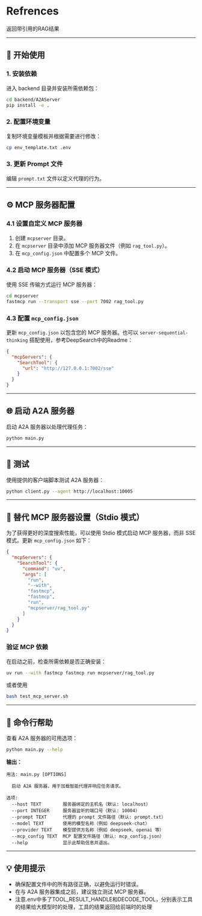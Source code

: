 # Refrences
返回带引用的RAG结果

---

## 🚀 开始使用

### 1. 安装依赖
进入 backend 目录并安装所需依赖包：
```bash
cd backend/A2AServer
pip install -e .
```

### 2. 配置环境变量
复制环境变量模板并根据需要进行修改：
```bash
cp env_template.txt .env
```

### 3. 更新 Prompt 文件
编辑 `prompt.txt` 文件以定义代理的行为。

---

## ⚙️ MCP 服务器配置

### 4.1 设置自定义 MCP 服务器
1. 创建 `mcpserver` 目录。
2. 在 `mcpserver` 目录中添加 MCP 服务器文件（例如 `rag_tool.py`）。
3. 在 `mcp_config.json` 中配置多个 MCP 文件。

### 4.2 启动 MCP 服务器（SSE 模式）
使用 SSE 传输方式运行 MCP 服务器：
```bash
cd mcpserver
fastmcp run --transport sse --port 7002 rag_tool.py
```

### 4.3 配置 `mcp_config.json`
更新 `mcp_config.json` 以包含您的 MCP 服务器。也可以 `server-sequential-thinking` 搭配使用，参考DeepSearch中的Readme：
```json
{
  "mcpServers": {
    "SearchTool": {
      "url": "http://127.0.0.1:7002/sse"
    }
  }
}
```

---

## 🌐 启动 A2A 服务器
启动 A2A 服务器以处理代理任务：
```bash
python main.py
```

---

## 🧪 测试
使用提供的客户端脚本测试 A2A 服务器：
```bash
python client.py --agent http://localhost:10005
```

---

## 🔧 替代 MCP 服务器设置（Stdio 模式）
为了获得更好的深度搜索性能，可以使用 Stdio 模式启动 MCP 服务器，而非 SSE 模式。更新 `mcp_config.json` 如下：
```json
{
  "mcpServers": {
    "SearchTool": {
      "command": "uv",
      "args": [
        "run",
        "--with",
        "fastmcp",
        "fastmcp",
        "run",
        "mcpserver/rag_tool.py"
      ]
    }
  }
}
```

### 验证 MCP 依赖
在启动之前，检查所需依赖是否正确安装：
```bash
uv run --with fastmcp fastmcp run mcpserver/rag_tool.py
```
或者使用
```bash
bash test_mcp_server.sh
```

---

## 📖 命令行帮助
查看 A2A 服务器的可用选项：
```bash
python main.py --help
```

**输出：**
```
用法: main.py [OPTIONS]

  启动 A2A 服务器，用于加载智能代理并响应任务请求。

选项:
  --host TEXT        服务器绑定的主机名（默认: localhost）
  --port INTEGER     服务器监听的端口号（默认: 10004）
  --prompt TEXT      代理的 prompt 文件路径（默认: prompt.txt）
  --model TEXT       使用的模型名称（例如 deepseek-chat）
  --provider TEXT    模型提供方名称（例如 deepseek、openai 等）
  --mcp_config TEXT  MCP 配置文件路径（默认: mcp_config.json）
  --help             显示此帮助信息并退出。
```

---

## 💡 使用提示
- 确保配置文件中的所有路径正确，以避免运行时错误。
- 在与 A2A 服务器集成之前，建议独立测试 MCP 服务器。
- 注意.env中多了TOOL_RESULT_HANDLE和DECODE_TOOL，分别表示工具的结果给大模型时的处理，工具的结果返回给前端时的处理